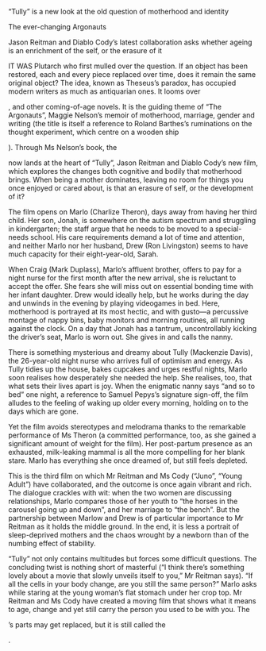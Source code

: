 “Tully” is a new look at the old question of motherhood and identity

The ever-changing Argonauts

Jason Reitman and Diablo Cody’s latest collaboration asks whether ageing is an enrichment of the self, or the erasure of it

IT WAS Plutarch who first mulled over the question. If an object has been restored, each and every piece replaced over time, does it remain the same original object? The idea, known as Theseus’s paradox, has occupied modern writers as much as antiquarian ones. It looms over 

, and other coming-of-age novels. It is the guiding theme of “The Argonauts”, Maggie Nelson’s memoir of motherhood, marriage, gender and writing (the title is itself a reference to Roland Barthes’s ruminations on the thought experiment, which centre on a wooden ship 

). Through Ms Nelson’s book, the 

 now lands at the heart of “Tully”, Jason Reitman and Diablo Cody’s new film, which explores the changes both cognitive and bodily that motherhood brings. When being a mother dominates, leaving no room for things you once enjoyed or cared about, is that an erasure of self, or the development of it?  

The film opens on Marlo (Charlize Theron), days away from having her third child. Her son, Jonah, is somewhere on the autism spectrum and struggling in kindergarten; the staff argue that he needs to be moved to a special-needs school. His care requirements demand a lot of time and attention, and neither Marlo nor her husband, Drew (Ron Livingston) seems to have much capacity for their eight-year-old, Sarah. 

When Craig (Mark Duplass), Marlo’s affluent brother, offers to pay for a night nurse for the first month after the new arrival, she is reluctant to accept the offer. She fears she will miss out on essential bonding time with her infant daughter. Drew would ideally help, but he works during the day and unwinds in the evening by playing videogames in bed. Here, motherhood is portrayed at its most hectic, and with gusto—a percussive montage of nappy bins, baby monitors and morning routines, all running against the clock. On a day that Jonah has a tantrum, uncontrollably kicking the driver’s seat, Marlo is worn out. She gives in and calls the nanny.  

There is something mysterious and dreamy about Tully (Mackenzie Davis), the 26-year-old night nurse who arrives full of optimism and energy. As Tully tidies up the house, bakes cupcakes and urges restful nights, Marlo soon realises how desperately she needed the help. She realises, too, that what sets their lives apart is joy. When the enigmatic nanny says “and so to bed” one night, a reference to Samuel Pepys’s signature sign-off, the film alludes to the feeling of waking up older every morning, holding on to the days which are gone. 

Yet the film avoids stereotypes and melodrama thanks to the remarkable performance of Ms Theron (a committed performance, too, as she gained a significant amount of weight for the film). Her post-partum presence as an exhausted, milk-leaking mammal is all the more compelling for her blank stare. Marlo has everything she once dreamed of, but still feels depleted.

This is the third film on which Mr Reitman and Ms Cody (“Juno”, “Young Adult”) have collaborated, and the outcome is once again vibrant and rich. The dialogue crackles with wit: when the two women are discussing relationships, Marlo compares those of her youth to “the horses in the carousel going up and down”, and her marriage to “the bench”. But the partnership between Marlow and Drew is of particular importance to Mr Reitman as it holds the middle ground. In the end, it is less a portrait of sleep-deprived mothers and the chaos wrought by a newborn than of the numbing effect of stability. 

“Tully” not only contains multitudes but forces some difficult questions. The concluding twist is nothing short of masterful (“I think there’s something lovely about a movie that slowly unveils itself to you,” Mr Reitman says). “If all the cells in your body change, are you still the same person?” Marlo asks while staring at the young woman’s flat stomach under her crop top. Mr Reitman and Ms Cody have created a moving film that shows what it means to age, change and yet still carry the person you used to be with you. The 

’s parts may get replaced, but it is still called the 

.